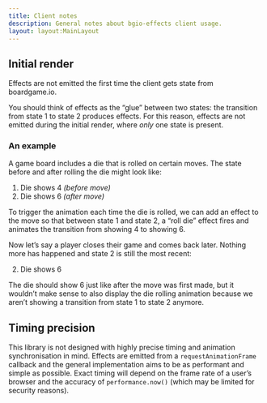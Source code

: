 ```yaml
---
title: Client notes
description: General notes about bgio-effects client usage.
layout: layout:MainLayout
---
```


## Initial render

Effects are not emitted the first time the client gets state from boardgame.io.

You should think of effects as the “glue” between two states: the transition
from state 1 to state 2 produces effects. For this reason, effects are not
emitted during the initial render, where _only_ one state is present.

<!-- Use h3 tag to avoid inclusion in Table of Contents. -->
<h3>An example</h3>

A game board includes a die that is rolled on certain moves.
The state before and after rolling the die might look like:

1. Die shows 4 _(before move)_
2. Die shows 6 _(after move)_

To trigger the animation each time the die is rolled, we can add an effect to
the move so that between state 1 and state 2, a “roll die” effect fires and
animates the transition from showing 4 to showing 6.

Now let’s say a player closes their game and comes back later. Nothing more has
happened and state 2 is still the most recent:

2. Die shows 6

The die should show 6 just like after the move was first made, but it wouldn’t
make sense to also display the die rolling animation because we aren’t showing
a transition from state 1 to state 2 anymore.

## Timing precision

This library is not designed with highly precise timing and animation
synchronisation in mind. Effects are emitted from a `requestAnimationFrame`
callback and the general implementation aims to be as performant and simple as
possible. Exact timing will depend on the frame rate of a user’s browser and
the accuracy of `performance.now()` (which may be limited for security reasons).
